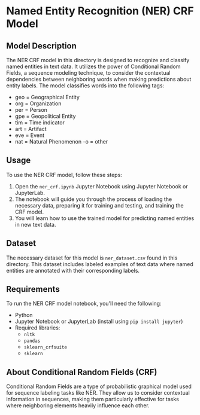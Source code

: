 # Named Entity Recognition (NER) CRF Model

## Model Description

The NER CRF model in this directory is designed to recognize and classify named entities in text data. It utilizes the power of Conditional Random Fields, a sequence modeling technique, to consider the contextual dependencies between neighboring words when making predictions about entity labels. The model classifies 
words into the following tags:
- geo = Geographical Entity
- org = Organization
- per = Person
- gpe = Geopolitical Entity
- tim = Time indicator
- art = Artifact
- eve = Event
- nat = Natural Phenomenon
-o = other


## Usage

To use the NER CRF model, follow these steps:

1. Open the `ner_crf.ipynb` Jupyter Notebook using Jupyter Notebook or JupyterLab.
2. The notebook will guide you through the process of loading the necessary data, preparing it for training and testing, and training the CRF model.
3. You will learn how to use the trained model for predicting named entities in new text data.

## Dataset

The necessary dataset for this model is `ner_dataset.csv` found in this directory. This dataset includes labeled examples of text data where named entities are annotated with their corresponding labels.

## Requirements

To run the NER CRF model notebook, you'll need the following:

- Python
- Jupyter Notebook or JupyterLab (install using `pip install jupyter`)
- Required libraries:
    - `nltk`
    - `pandas`
    - `sklearn_crfsuite`
    - `sklearn`

## About Conditional Random Fields (CRF)

Conditional Random Fields are a type of probabilistic graphical model used for sequence labeling tasks like NER. They allow us to consider contextual information in sequences, making them particularly effective for tasks where neighboring elements heavily influence each other.